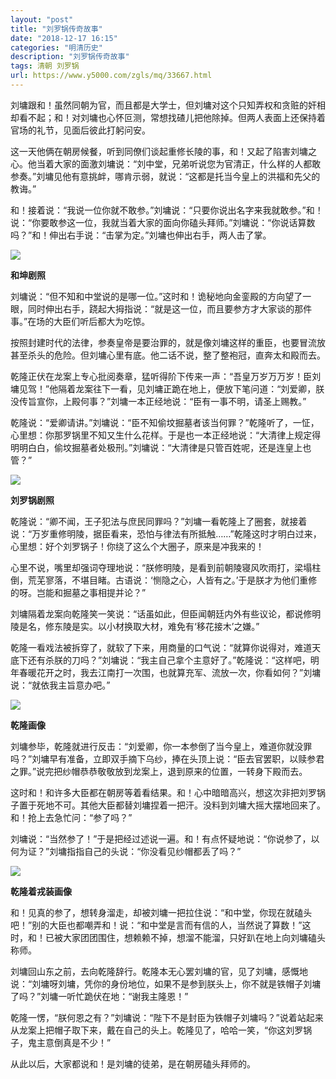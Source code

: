 ```yaml
---
layout: "post"
title: "刘罗锅传奇故事"
date: "2018-12-17 16:15"
categories: "明清历史"
description: "刘罗锅传奇故事"
tags: 清朝 刘罗锅
url: https://www.y5000.com/zgls/mq/33667.html
---
```






刘墉跟和！虽然同朝为官，而且都是大学士，但刘墉对这个只知弄权和贪赃的奸相却看不起；和！对刘墉也心怀叵测，常想找碴儿把他除掉。但两人表面上还保持着官场的礼节，见面后彼此打躬问安。

这一天他俩在朝房候餐，听到同僚们谈起重修长陵的事，和！又起了陷害刘墉之心。他当着大家的面激刘墉说：“刘中堂，兄弟听说您为官清正，什么样的人都敢参奏。”刘墉见他有意挑衅，哪肯示弱，就说：“这都是托当今皇上的洪福和先父的教诲。”

和！接着说：“我说一位你就不敢参。”刘墉说：“只要你说出名字来我就敢参。”和！说：“你要敢参这一位，我就当着大家的面向你磕头拜师。”刘墉说：“你说话算数吗？”和！伸出右手说：“击掌为定。”刘墉也伸出右手，两人击了掌。

![](https://img.y5000.com/uploads/allimg/180926/14-1P9261606494F.jpg)

**和坤剧照**

刘墉说：“但不知和中堂说的是哪一位。”这时和！诡秘地向金銮殿的方向望了一眼，同时伸出右手，跷起大拇指说：“就是这一位，而且要参方才大家谈的那件事。”在场的大臣们听后都大为吃惊。

按照封建时代的法律，参奏皇帝是要治罪的，就是像刘墉这样的重臣，也要冒流放甚至杀头的危险。但刘墉心里有底。他二话不说，整了整袍冠，直奔太和殿而去。

乾隆正伏在龙案上专心批阅奏章，猛听得阶下传来一声：“吾皇万岁万万岁！臣刘墉见驾！”他隔着龙案往下一看，见刘墉正跪在地上，便放下笔问道：“刘爱卿，朕没传旨宣你，上殿何事？”刘墉一本正经地说：“臣有一事不明，请圣上赐教。”

乾隆说：“爱卿请讲。”刘墉说：“臣不知偷坟掘墓者该当何罪？”乾隆听了，一怔，心里想：你那罗锅里不知又生什么花样。于是也一本正经地说：“大清律上规定得明明白白，偷坟掘墓者处极刑。”刘墉说：“大清律是只管百姓呢，还是连皇上也管？”

![](https://img.y5000.com/uploads/allimg/180926/14-1P926160J2K9.jpg)

**刘罗锅剧照**

乾隆说：“卿不闻，王子犯法与庶民同罪吗？”刘墉一看乾隆上了圈套，就接着说：“万岁重修明陵，据臣看来，恐怕与律法有所抵触……”乾隆这时才明白过来，心里想：好个刘罗锅子！你绕了这么个大圈子，原来是冲我来的！

心里不说，嘴里却强词夺理地说：“朕修明陵，是看到前朝陵寝风吹雨打，梁塌柱倒，荒芜寥落，不堪目睹。古语说：‘恻隐之心，人皆有之。’于是朕才为他们重修的呀。岂能和掘墓之事相提并论？”

刘墉隔着龙案向乾隆笑一笑说：“话虽如此，但臣闻朝廷内外有些议论，都说修明陵是名，修东陵是实。以小材换取大材，难免有‘移花接木’之嫌。”

乾隆一看戏法被拆穿了，就软了下来，用商量的口气说：“就算你说得对，难道天底下还有杀朕的刀吗？”刘墉说：“我主自己拿个主意好了。”乾隆说：“这样吧，明年春暖花开之时，我去江南打一次围，也就算充军、流放一次，你看如何？”刘墉说：“就依我主旨意办吧。”

![](https://img.y5000.com/uploads/allimg/180926/14-1P926160Q5F5.jpg)

**乾隆画像**

刘墉参毕，乾隆就进行反击：“刘爱卿，你一本参倒了当今皇上，难道你就没罪吗？”刘墉早有准备，立即双手摘下乌纱，捧在头顶上说：“臣去官罢职，以赎参君之罪。”说完把纱帽恭恭敬敬放到龙案上，退到原来的位置，一转身下殿而去。

这时和！和许多大臣都在朝房等着看结果。和！心中暗暗高兴，想这次非把刘罗锅子置于死地不可。其他大臣都替刘墉捏着一把汗。没料到刘墉大摇大摆地回来了。和！抢上去急忙问：“参了吗？”

刘墉说：“当然参了！”于是把经过述说一遍。和！有点怀疑地说：“你说参了，以何为证？”刘墉指指自己的头说：“你没看见纱帽都丢了吗？”

![](https://img.y5000.com/uploads/allimg/180926/14-1P926160S1113.jpg)

**乾隆着戎装画像**

和！见真的参了，想转身溜走，却被刘墉一把拉住说：“和中堂，你现在就磕头吧！”别的大臣也都嘲弄和！说：“和中堂是言而有信的人，当然说了算数！”这时，和！已被大家团团围住，想赖赖不掉，想溜不能溜，只好趴在地上向刘墉磕头称师。

刘墉回山东之前，去向乾隆辞行。乾隆本无心罢刘墉的官，见了刘墉，感慨地说：“刘墉呀刘墉，凭你的身份地位，如果不是参到朕头上，你不就是铁帽子刘墉了吗？”刘墉一听忙跪伏在地：“谢我主隆恩！”

乾隆一愣，“朕何恩之有？”刘墉说：“陛下不是封臣为铁帽子刘墉吗？”说着站起来从龙案上把帽子取下来，戴在自己的头上。乾隆见了，哈哈一笑，“你这刘罗锅子，鬼主意倒真是不少！”

从此以后，大家都说和！是刘墉的徒弟，是在朝房磕头拜师的。
